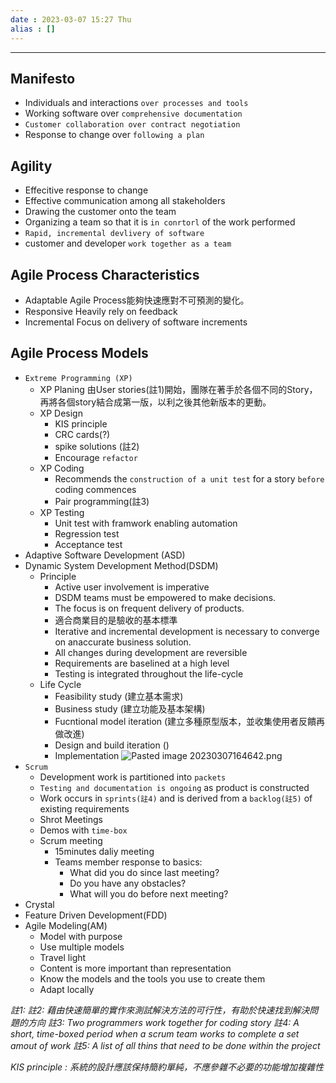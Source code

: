 ```yaml
---
date : 2023-03-07 15:27 Thu
alias : []
---
```


---
## Manifesto
+ Individuals and interactions `over processes and tools`
+ Working software over `comprehensive documentation`
+ `Customer collaboration over contract negotiation`
+ Response to change over `following a plan`

## Agility

+ Effecitive response to change
+ Effective communication among all stakeholders
+ Drawing the customer onto the team
+ Organizing a team so that it is `in conrtorl` of the work performed
+ `Rapid, incremental devlivery of software`
+ customer and developer `work together as a team`


## Agile Process Characteristics
+ Adaptable
	Agile Process能夠快速應對不可預測的變化。
+ Responsive
	Heavily rely on feedback
+ Incremental
	Focus on delivery of software increments

## Agile Process Models
+ `Extreme Programming (XP)`
	+ XP Planing
		由User stories(註1)開始，團隊在著手於各個不同的Story，再將各個story結合成第一版，以利之後其他新版本的更動。
	+ XP Design
		+ KIS principle
		+ CRC cards(?)
		+ spike solutions (註2)
		+ Encourage `refactor`
	+ XP Coding
		+ Recommends the `construction of a unit test` for a story `before` coding commences
		+ Pair programming(註3)
	+ XP Testing
		+ Unit test with framwork enabling automation
		+ Regression test
		+ Acceptance test
+ Adaptive Software Development (ASD)
+ Dynamic System Development Method(DSDM)
	+ Principle
		+ Active user involvement is imperative
		+ DSDM teams must be empowered to make decisions.
		+ The focus is on frequent delivery of products.
		+ 適合商業目的是驗收的基本標準
		+ Iterative and incremental development is necessary to converge on anaccurate business solution.
		+ All changes during development are reversible
		+ Requirements are baselined at a high level
		+ Testing is integrated throughout the life-cycle
	+ Life Cycle
		+ Feasibility study (建立基本需求)
		+ Business study (建立功能及基本架構)
		+ Fucntional model iteration (建立多種原型版本，並收集使用者反饋再做改進)
		+ Design and build iteration ()
		+ Implementation
	![Pasted image 20230307164642.png](../image/20230307164642.png)
+ `Scrum`
	+ Development work is partitioned into `packets`
	+ `Testing and documentation is ongoing` as product is constructed
	+ Work occurs in `sprints(註4)` and is derived from a `backlog(註5)` of existing requirements
	+ Shrot Meetings
	+ Demos with `time-box`
	+ Scrum meeting 
		+ 15minutes daliy meeting
		+ Teams member response to basics:
			+ What did you do since last meeting?
			+ Do you have any obstacles?
			+ What will you do before next meeting?
+ Crystal
+ Feature Driven Development(FDD)
+ Agile Modeling(AM)
	+ Model with purpose
	+ Use multiple models
	+ Travel light
	+ Content is more important than representation
	+ Know the models and the tools you use to create them
	+ Adapt locally


*註1:*
*註2: 藉由快速簡單的實作來測試解決方法的可行性，有助於快速找到解決問題的方向*
*註3: Two programmers work together for coding story*
*註4: A short, time-boxed period when a scrum team works to complete a set amout of work*
*註5: A list of all thins that need to be done within the project*

*KIS principle : 系統的設計應該保持簡約單純，不應參雜不必要的功能增加複雜性*
